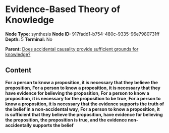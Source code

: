 # Evidence-Based Theory of Knowledge

**Node Type:** synthesis
**Node ID:** 917fadd1-b754-480c-9335-96e7980731ff
**Depth:** 5
**Terminal:** No

**Parent:** [Does accidental causality provide sufficient grounds for knowledge?](does-accidental-causality-provide-sufficient-grounds-for-knowledge-antithesis-6231b6d9-9c6b-4ff3-a9ec-18f7f13998d5.md)

## Content

**For a person to know a proposition, it is necessary that they believe the proposition**, **For a person to know a proposition, it is necessary that they have evidence for believing the proposition**, **For a person to know a proposition, it is necessary for the proposition to be true**, **For a person to know a proposition, it is necessary that the evidence supports the truth of the belief in a non-accidental way**, **For a person to know a proposition, it is sufficient that they believe the proposition, have evidence for believing the proposition, the proposition is true, and the evidence non-accidentally supports the belief**
